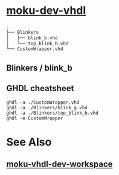 # [moku-dev-vhdl](https://github.com/sealablab/moku-dev-vhdl)
``` bash
.
├── Blinkers
│   ├── blink_b.vhd
│   └── top_blink_b.vhd
└── CustomWrapper.vhd
```

## Blinkers / blink_b

## GHDL cheatsheet
```
ghdl -a ./CustomWrapper.vhd  
ghdl -a ./Blinkers/blink_g.vhd
ghdl -a ./Blinkers/top_blink_b.vhd
ghdl -e CustomWrapper
```

# See Also
## [moku-vhdl-dev-workspace](https://github.com/sealablab/moku-vhdl-dev-workspace)

